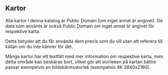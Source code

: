 ## Kartor

Alla kartor i denna katalog är Public Domain (om inget annat är angivet). De data som använts är också Public Domain om inget annat är angivet för respektive karta.

Detta betyder att du får använda dem precis som du vill utan att referera till källan om du inte känner för det.

Många kartor har ett textfält med mer information om respektive karta, men detta område kan beskäras bort, vilket gör att storleken på kartan bättre passar exempelvis en bildskärmsstorlek (exempelvis 4K 3840x2160).

